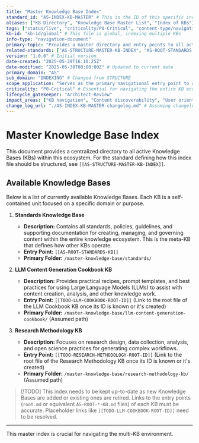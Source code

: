 ```yaml
---
title: "Master Knowledge Base Index"
standard_id: "AS-INDEX-KB-MASTER" # This is the ID of this specific index document
aliases: ["KB Directory", "Knowledge Base Master List", "Index of KBs"]
tags: ["status/live", "criticality/P0-Critical", "content-type/navigation-document", "topic/indexing", "topic/architecture", "kb-master-index"]
kb-id: "kb-id/global" # This file is global, indexing multiple KBs
info-type: "navigation-document"
primary-topic: "Provides a master directory and entry points to all active Knowledge Bases (KBs) within the ecosystem."
related-standards: ["AS-STRUCTURE-MASTER-KB-INDEX", "AS-ROOT-STANDARDS-KB"] # Links to the standard defining this type of file, and the root of the standards KB.
version: "1.0.0" # Initial version
date-created: "2025-05-29T16:10:25Z"
date-modified: "2025-05-30T00:00:00Z" # Updated to current date
primary_domain: "AS"
sub_domain: "INDEXING" # Changed from STRUCTURE
scope_application: "Serves as the primary navigational entry point to all distinct Knowledge Bases."
criticality: "P0-Critical" # Essential for navigating the entire KB ecosystem.
lifecycle_gatekeeper: "Architect-Review"
impact_areas: ["KB navigation", "Content discoverability", "User orientation", "Onboarding"]
change_log_url: "./AS-INDEX-KB-MASTER-changelog.md" # Assuming changelog is in the same directory
---
```


# Master Knowledge Base Index

This document provides a centralized directory to all active Knowledge Bases (KBs) within this ecosystem. For the standard defining how this index file should be structured, see `[[AS-STRUCTURE-MASTER-KB-INDEX]]`.

## Available Knowledge Bases

Below is a list of currently available Knowledge Bases. Each KB is a self-contained unit focused on a specific domain or purpose.

1.  **Standards Knowledge Base**
    *   **Description:** Contains all standards, policies, guidelines, and supporting documentation for creating, managing, and governing content within the entire knowledge ecosystem. This is the meta-KB that defines how other KBs operate.
    *   **Entry Point:** `[[AS-ROOT-STANDARDS-KB]]`
    *   **Primary Folder:** `/master-knowledge-base/standards/`

2.  **LLM Content Generation Cookbook KB**
    *   **Description:** Provides practical recipes, prompt templates, and best practices for using Large Language Models (LLMs) to assist with content creation, analysis, and other knowledge work.
    *   **Entry Point:** `[[TODO-LLM-COOKBOOK-ROOT-ID]]` (Link to the root file of the LLM Cookbook KB once its ID is known or it's created)
    *   **Primary Folder:** `/master-knowledge-base/llm-content-generation-cookbook/` (Assumed path)

3.  **Research Methodology KB**
    *   **Description:** Focuses on research design, data collection, analysis, and open science practices for generating complex workflows.
    *   **Entry Point:** `[[TODO-RESEARCH-METHODOLOGY-ROOT-ID]]` (Link to the root file of the Research Methodology KB once its ID is known or it's created)
    *   **Primary Folder:** `/master-knowledge-base/research-methodology-kb/` (Assumed path)

> [!TODO] This index needs to be kept up-to-date as new Knowledge Bases are added or existing ones are retired. Links to the entry points (`root.md` or equivalent `AS-ROOT-*-KB.md` files) of each KB must be accurate. Placeholder links like `[[TODO-LLM-COOKBOOK-ROOT-ID]]` need to be resolved.

---
This master index is crucial for navigating the multi-KB environment.
